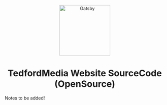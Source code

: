 
<p align="center">
  <a href="https://www.gatsbyjs.com">
    <img alt="Gatsby" src="https://basicpageforcorsfiles.azurewebsites.net/assets/imgs/top-page/pageheader.png" height="160" />
  </a>
</p>
<h1 align="center">
  TedfordMedia Website SourceCode (OpenSource)
</h1>

Notes to be added!

 